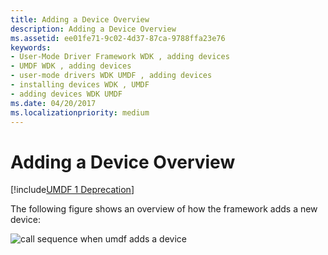 ```yaml
---
title: Adding a Device Overview
description: Adding a Device Overview
ms.assetid: ee01fe71-9c02-4d37-87ca-9788ffa23e76
keywords:
- User-Mode Driver Framework WDK , adding devices
- UMDF WDK , adding devices
- user-mode drivers WDK UMDF , adding devices
- installing devices WDK , UMDF
- adding devices WDK UMDF
ms.date: 04/20/2017
ms.localizationpriority: medium
---
```


# Adding a Device Overview


[!include[UMDF 1 Deprecation](../umdf-1-deprecation.md)]

The following figure shows an overview of how the framework adds a new device:

![call sequence when umdf adds a device](images/adddevice.gif)

 

 





